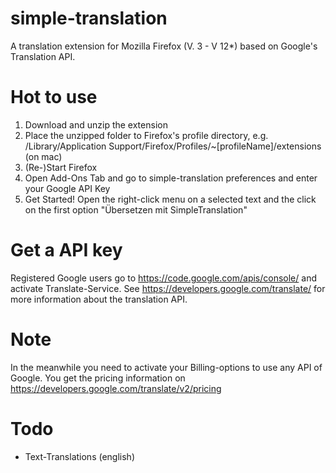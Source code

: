 simple-translation
==================

A translation extension for Mozilla Firefox (V. 3 - V 12*) based on Google's Translation API.

Hot to use
==================

1. Download and unzip the extension
2. Place the unzipped folder to Firefox's profile directory, e.g. /Library/Application Support/Firefox/Profiles/~[profileName]/extensions (on mac)
3. (Re-)Start Firefox
4. Open Add-Ons Tab and go to simple-translation preferences and enter your Google API Key
5. Get Started! Open the right-click menu on a selected text and the click on the first option "Übersetzen mit SimpleTranslation"

Get a API key
==================

Registered Google users go to https://code.google.com/apis/console/ and activate Translate-Service. See https://developers.google.com/translate/ for more information about the translation API.

Note
==================

In the meanwhile you need to activate your Billing-options to use any API of Google. You get the pricing information on https://developers.google.com/translate/v2/pricing

Todo
==================

- Text-Translations (english)  